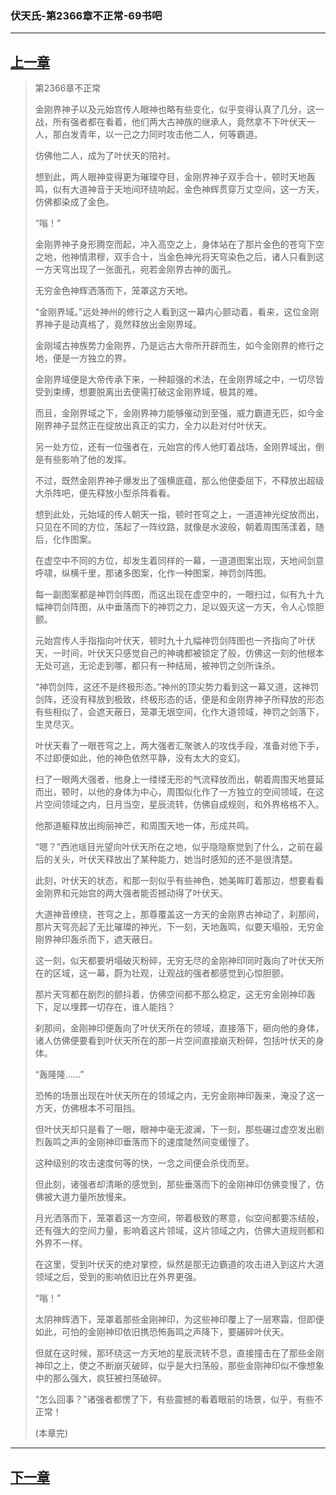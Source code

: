 ### 伏天氏-第2366章不正常-69书吧

--------
[上一章](./4f185cd2cbe3467ef8939c0a6b4fc1a8.md)
--------


>
>
>
>第2366章不正常
>
>金刚界神子以及元始宫传人眼神也略有些变化，似乎变得认真了几分，这一战，所有强者都在看着，他们两大古神族的继承人，竟然拿不下叶伏天一人，那白发青年，以一己之力同时攻击他二人，何等霸道。
>
>仿佛他二人，成为了叶伏天的陪衬。
>
>想到此，两人眼神变得更为璀璨夺目，金刚界神子双手合十，顿时天地轰鸣，似有大道神音于天地间环绕响起，金色神辉贯穿万丈空间，这一方天，仿佛都染成了金色。
>
>“嗡！”
>
>金刚界神子身形腾空而起，冲入高空之上，身体站在了那片金色的苍穹下空之地，他神情肃穆，双手合十，当金色神光将天穹染色之后，诸人只看到这一方天穹出现了一张面孔，宛若金刚界古神的面孔。
>
>无穷金色神辉洒落而下，笼罩这方天地。
>
>“金刚界域。”远处神州的修行之人看到这一幕内心颤动着，看来，这位金刚界神子是动真格了，竟然释放出金刚界域。
>
>金刚域古神族势力金刚界，乃是远古大帝所开辟而生，如今金刚界的修行之地，便是一方独立的界。
>
>金刚界域便是大帝传承下来，一种超强的术法，在金刚界域之中，一切尽皆受到束缚，想要脱离出去便需打破这金刚界域，极其的难。
>
>而且，金刚界域之下，金刚界神力能够催动到至强，威力霸道无匹，如今金刚界神子显然正在绽放出真正的实力，全力以赴对付叶伏天。
>
>另一处方位，还有一位强者在，元始宫的传人他盯着战场，金刚界域出，倒是有些影响了他的发挥。
>
>不过，既然金刚界神子爆发出了强横底蕴，那么他便委屈下，不释放出超级大杀阵吧，便先释放小型杀阵看看。
>
>想到此处，元始域的传人朝天一指，顿时苍穹之上，一道道神光绽放而出，只见在不同的方位，荡起了一阵纹路，就像是水波般，朝着周围荡漾着，随后，化作图案。
>
>在虚空中不同的方位，却发生着同样的一幕，一道道图案出现，天地间剑意呼啸，纵横千里，那诸多图案，化作一种图案，神罚剑阵图。
>
>每一副图案都是神罚剑阵图，而这出现在虚空中的，一眼扫过，似有九十九幅神罚剑阵图，从中垂落而下的神罚之力，足以毁灭这一方天，令人心惊胆颤。
>
>元始宫传人手指指向叶伏天，顿时九十九幅神罚剑阵图也一齐指向了叶伏天，一时间，叶伏天只感觉自己的神魂都被锁定了般，仿佛这一刻的他根本无处可逃，无论走到哪，都只有一种结局，被神罚之剑所诛杀。
>
>“神罚剑阵，这还不是终极形态。”神州的顶尖势力看到这一幕又道，这神罚剑阵，还没有释放到极致，终极形态的话，便是和金刚界神子所释放的形态有些相似了，会遮天蔽日，笼罩无垠空间，化作大道领域，神罚之剑落下，生灵尽灭。
>
>叶伏天看了一眼苍穹之上，两大强者汇聚骇人的攻伐手段，准备对他下手，不过即便如此，他的神色依然平静，没有太大的变幻。
>
>扫了一眼两大强者，他身上一缕缕无形的气流释放而出，朝着周围天地蔓延而出，顿时，以他的身体为中心，周围似化作了一方独立的空间领域，在这片空间领域之内，日月当空，星辰流转，仿佛自成规则，和外界格格不入。
>
>他那道躯释放出绚丽神芒，和周围天地一体，形成共鸣。
>
>“嗯？”西池瑶目光望向叶伏天所在之地，似乎隐隐察觉到了什么，之前在最后的关头，叶伏天释放出了某种能力，她当时感知的还不是很清楚。
>
>此刻，叶伏天的状态，和那一刻似乎有些神色，她美眸盯着那边，想要看看金刚界和元始宫的两大强者能否撼动得了叶伏天。
>
>大道神音缭绕，苍穹之上，那尊覆盖这一方天的金刚界古神动了，刹那间，那片天穹亮起了无比璀璨的神光，下一刻，天地轰鸣，似要天塌般，无穷金刚界神印轰杀而下，遮天蔽日。
>
>这一刻，似天都要坍塌破灭粉碎，无穷无尽的金刚神印同时轰向了叶伏天所在的区域，这一幕，蔚为壮观，让观战的强者都感觉到心惊胆颤。
>
>那片天穹都在剧烈的颤抖着，仿佛空间都不那么稳定，这无穷金刚神印轰下，足以埋葬一切存在，谁人能挡？
>
>刹那间，金刚神印便轰向了叶伏天所在的领域，直接落下，砸向他的身体，诸人仿佛便要看到叶伏天所在的那一片空间直接崩灭粉碎，包括叶伏天的身体。
>
>“轰隆隆……”
>
>恐怖的场景出现在叶伏天所在的领域之内，无穷金刚神印轰来，淹没了这一方天，仿佛根本不可阻挡。
>
>但叶伏天却只是看了一眼，眼神中毫无波澜，下一刻，那些碾过虚空发出剧烈轰鸣之声的金刚神印垂落而下的速度陡然间变缓慢了。
>
>这种级别的攻击速度何等的快，一念之间便会杀伐而至。
>
>但此刻，诸强者却清晰的感觉到，那些垂落而下的金刚神印仿佛变慢了，仿佛被大道力量所放慢来。
>
>月光洒落而下，笼罩着这一方空间，带着极致的寒意，似空间都要冻结般，还有强大的空间力量，影响着这片领域，这片领域之内，仿佛大道规则都和外界不一样。
>
>在这里，受到叶伏天的绝对掌控，纵然是那无边霸道的攻击进入到这片大道领域之后，受到的影响依旧比在外界更强。
>
>“嗡！”
>
>太阴神辉洒下，笼罩着那些金刚神印，为这些神印覆上了一层寒霜，但即便如此，可怕的金刚神印依旧携恐怖轰鸣之声降下，要碾碎叶伏天。
>
>但就在这时候，那环绕这一方天地的星辰流转不息，直接撞击在了那些金刚神印之上，使之不断崩灭破碎，似乎是大扫荡般，那些金刚神印似不像想象中的那么强大，疯狂被扫荡破碎。
>
>“怎么回事？”诸强者都愣了下，有些震撼的看着眼前的场景，似乎，有些不正常！
>
>(本章完)
>
>

--------
[下一章](./19d9aa845be8acff4f2a04134e3c9288.md)
--------
